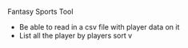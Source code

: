 Fantasy Sports Tool

* Be able to read in a csv file with player data on it
* List all the player by players sort v